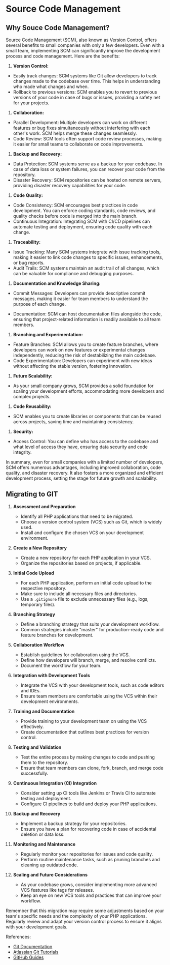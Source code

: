 # Source Code Management

## Why Souce Code Management?

Source Code Management (SCM), also known as Version Control, offers several benefits to small companies with only a few developers. Even with a small team, implementing SCM can significantly improve the development process and code management. Here are the benefits:

1. **Version Control:**

- Easily track changes: SCM systems like Git allow developers to track changes made to the codebase over time. This helps in understanding who made what changes and when.
- Rollback to previous versions: SCM enables you to revert to previous versions of your code in case of bugs or issues, providing a safety net for your projects.

1. **Collaboration:**

- Parallel Development: Multiple developers can work on different features or bug fixes simultaneously without interfering with each other's work. SCM helps merge these changes seamlessly.
- Code Review: SCM tools often support code review processes, making it easier for small teams to collaborate on code improvements.

1. **Backup and Recovery:**

- Data Protection: SCM systems serve as a backup for your codebase. In case of data loss or system failures, you can recover your code from the repository.
- Disaster Recovery: SCM repositories can be hosted on remote servers, providing disaster recovery capabilities for your code.

1. **Code Quality:**

- Code Consistency: SCM encourages best practices in code development. You can enforce coding standards, code reviews, and quality checks before code is merged into the main branch.
- Continuous Integration: Integrating SCM with CI/CD pipelines can automate testing and deployment, ensuring code quality with each change.

1. **Traceability:**

- Issue Tracking: Many SCM systems integrate with issue tracking tools, making it easier to link code changes to specific issues, enhancements, or bug reports.
- Audit Trails: SCM systems maintain an audit trail of all changes, which can be valuable for compliance and debugging purposes.

1. **Documentation and Knowledge Sharing:**

- Commit Messages: Developers can provide descriptive commit messages, making it easier for team members to understand the purpose of each change.

- Documentation: SCM can host documentation files alongside the code, ensuring that project-related information is readily available to all team members.

1. **Branching and Experimentation:**

- Feature Branches: SCM allows you to create feature branches, where developers can work on new features or experimental changes independently, reducing the risk of destabilizing the main codebase.
- Code Experimentation: Developers can experiment with new ideas without affecting the stable version, fostering innovation.

1. **Future Scalability:**

- As your small company grows, SCM provides a solid foundation for scaling your development efforts, accommodating more developers and complex projects.

1. **Code Reusability:**

- SCM enables you to create libraries or components that can be reused across projects, saving time and maintaining consistency.

1. **Security:**

- Access Control: You can define who has access to the codebase and what level of access they have, ensuring data security and code integrity.

In summary, even for small companies with a limited number of developers, SCM offers numerous advantages, including improved collaboration, code quality, and disaster recovery. It also fosters a more organized and efficient development process, setting the stage for future growth and scalability.

## Migrating to GIT

1. **Assessment and Preparation**
   - Identify all PHP applications that need to be migrated.
   - Choose a version control system (VCS) such as Git, which is widely used.
   - Install and configure the chosen VCS on your development environment.

2. **Create a New Repository**
   - Create a new repository for each PHP application in your VCS.
   - Organize the repositories based on projects, if applicable.

3. **Initial Code Upload**
   - For each PHP application, perform an initial code upload to the respective repository.
   - Make sure to include all necessary files and directories.
   - Use a `.gitignore` file to exclude unnecessary files (e.g., logs, temporary files).

4. **Branching Strategy**
   - Define a branching strategy that suits your development workflow.
   - Common strategies include "master" for production-ready code and feature branches for development.

5. **Collaboration Workflow**
   - Establish guidelines for collaboration using the VCS.
   - Define how developers will branch, merge, and resolve conflicts.
   - Document the workflow for your team.

6. **Integration with Development Tools**
   - Integrate the VCS with your development tools, such as code editors and IDEs.
   - Ensure team members are comfortable using the VCS within their development environments.

7. **Training and Documentation**
   - Provide training to your development team on using the VCS effectively.
   - Create documentation that outlines best practices for version control.

8. **Testing and Validation**
   - Test the entire process by making changes to code and pushing them to the repository.
   - Ensure that team members can clone, fork, branch, and merge code successfully.

9. **Continuous Integration (CI) Integration**
   - Consider setting up CI tools like Jenkins or Travis CI to automate testing and deployment.
   - Configure CI pipelines to build and deploy your PHP applications.

10. **Backup and Recovery**
    - Implement a backup strategy for your repositories.
    - Ensure you have a plan for recovering code in case of accidental deletion or data loss.

11. **Monitoring and Maintenance**
    - Regularly monitor your repositories for issues and code quality.
    - Perform routine maintenance tasks, such as pruning branches and cleaning up outdated code.

12. **Scaling and Future Considerations**
    - As your codebase grows, consider implementing more advanced VCS features like tags for releases.
    - Keep an eye on new VCS tools and practices that can improve your workflow.

Remember that this migration may require some adjustments based on your team's specific needs and the complexity of your PHP applications. Regularly review and adapt your version control process to ensure it aligns with your development goals.

References:
- [Git Documentation](https://git-scm.com/doc)
- [Atlassian Git Tutorials](https://www.atlassian.com/git/tutorials)
- [GitHub Guides](https://guides.github.com/)
